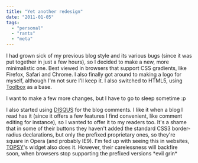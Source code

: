 ```yaml
---
title: "Yet another redesign"
date: "2011-01-05"
tags:
  - "personal"
  - "rants"
  - "meta"
---
```


I had grown sick of my previous blog style and its various bugs (since it was put together in just a few hours), so I decided to make a new, more minimalistic one. Best viewed in browsers that support CSS gradients, like Firefox, Safari and Chrome. I also finally got around to making a logo for myself, although I'm not sure I'll keep it. I also switched to HTML5, using [Toolbox](http://wordpress.org/extend/themes/toolbox) as a base.

I want to make a few more changes, but I have to go to sleep sometime :p

I also started using [DISQUS](http://disqus.com/) for the blog comments. I like it when a blog I read has it (since it offers a few features I find convenient, like comment editing for instance), so I wanted to offer it to my readers too. It's a shame that in some of their buttons they haven't added the standard CSS3 border-radius declarations, but only the prefixed proprietary ones, so they're square in Opera (and probably IE9). I'm fed up with seeing this in websites, [TOPSY](http://topsy.com/)'s widget also does it. However, their carelessness will backfire soon, when browsers stop supporting the prefixed versions \*evil grin\*
